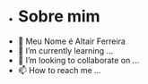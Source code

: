 - # Sobre mim
- 👀 Meu Nome é Altair Ferreira
- 🌱 I’m currently learning ...
- 💞️ I’m looking to collaborate on ...
- 📫 How to reach me ...

<!---
altairferreira/altairferreira is a ✨ special ✨ repository because its `README.md` (this file) appears on your GitHub profile.
You can click the Preview link to take a look at your changes.
--->
